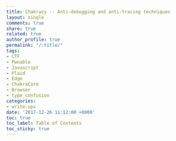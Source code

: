 ```yaml
---
title: Chakrazy -- Anti-debugging and anti-tracing techniques
layout: single
comments: true
share: true
related: true
author_profile: true
permalink: "/:title/"
tags:
- CTF
- Pwnable
- Javascript
- Plaid
- Edge
- ChakraCore
- Browser
- type_confusion
categories:
- write-ups
date: '2017-12-26 11:12:00 +0000'
toc: true
toc_label: Table of Contents
toc_sticky: true
---
```

